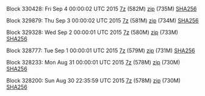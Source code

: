 Block 330428: Fri Sep  4 00:00:02 UTC 2015 [7z](https://transfer.sh/1czeOR/bootstrap.dat.20150904.7z) (582M) [zip](https://transfer.sh/VuzJQ/bootstrap.dat.20150904.zip) (735M) [SHA256](https://transfer.sh/mfKTJ/sha256.txt)

Block 329879: Thu Sep  3 00:00:02 UTC 2015 [7z](https://transfer.sh/1aaThZ/bootstrap.dat.20150903.7z) (581M) [zip](https://transfer.sh/wlN3b/bootstrap.dat.20150903.zip) (734M) [SHA256](https://transfer.sh/gkOzN/sha256.txt)

Block 329328: Wed Sep  2 00:00:01 UTC 2015 [7z](https://transfer.sh/19eoik/bootstrap.dat.20150902.7z) (580M) [zip](https://transfer.sh/1efjSo/bootstrap.dat.20150902.zip) (733M) [SHA256](https://transfer.sh/LZRio/sha256.txt)

Block 328777: Tue Sep  1 00:00:01 UTC 2015 [7z](https://transfer.sh/87k13/bootstrap.dat.20150901.7z) (579M) [zip](https://transfer.sh/16k4Px/bootstrap.dat.20150901.zip) (731M) [SHA256](https://transfer.sh/O5BBa/sha256.txt)

Block 328233: Mon Aug 31 00:00:01 UTC 2015 [7z](https://transfer.sh/hgpHp/bootstrap.dat.20150831.7z) (578M) [zip](https://transfer.sh/zzysw/bootstrap.dat.20150831.zip) (730M) [SHA256](https://transfer.sh/whkgn/sha256.txt)

Block 328200: Sun Aug 30 22:35:59 UTC 2015 [7z](https://transfer.sh/LFvXD/bootstrap.dat.20150830.7z) (578M) [zip](https://transfer.sh/l5AYK/bootstrap.dat.20150830.zip) (730M) [SHA256](https://transfer.sh/oAE5D/sha256.txt)
